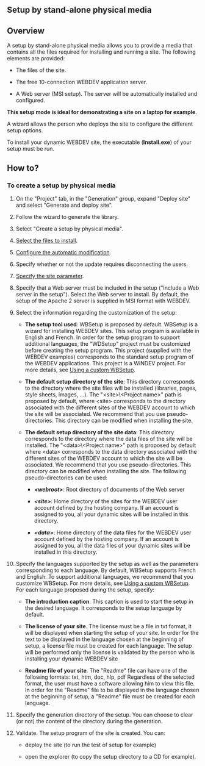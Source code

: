 


## Setup by stand-alone physical media
			



<a name="NOTE1"></a>
<a name="NOTE1_1"></a>


## Overview
<a name="overview_ELTTEXTE000135"></a>
A setup by stand-alone physical media allows you to provide a media that contains all the files required for installing and running a site. The following elements are provided:

- The files of the site.

- The free 10-connection WEBDEV application server.

- A Web server (MSI setup). The server will be automatically installed and configured.




**This setup mode is ideal for demonstrating a site on a laptop for example**.

A wizard allows the person who deploys the site to configure the different setup options.

To install your dynamic WEBDEV site, the executable (**Install.exe**) of your setup must be run.

<a name="NOTE2"></a>
<a name="NOTE2_1"></a>


## How to?
<a name="how_ELTTEXTE000159"></a>


### To create a setup by physical media
<a name="create_setup_physical_media_ELTPARAGRAPHE000028"></a>

1. On the "Project" tab, in the "Generation" group, expand "Deploy site" and select "Generate and deploy site".

2. Follow the wizard to generate the library. 

3. Select "Create a setup by physical media".

4. [Select the files to install](../Editeurs/2028058.md).

5. [Configure the automatic modification](../Editeurs/2028048.md). 

6. Specify whether or not the update requires disconnecting the users. 

7. [Specify the site parameter](../Editeurs/2028051.md). 

8. Specify that a Web server must be included in the setup ("Include a Web server in the setup"). Select the Web server to install. By default, the setup of the Apache 2 server is supplied in MSI format with WEBDEV.

9. Select the information regarding the customization of the setup:

	- **The setup tool used**: WBSetup is proposed by default. WBSetup is a wizard for installing WEBDEV sites. This setup program is available in English and French. In order for the setup program to support additional languages, the "WDSetup" project must be customized before creating the setup program. This project (supplied with the WEBDEV examples) corresponds to the standard setup program of the WEBDEV applications. This project is a WINDEV project. For more details, see [Using a custom WBSetup](../Editeurs/2028096.md).

	- **The default setup directory of the site**: This directory corresponds to the directory where the site files will be installed (libraries, pages, style sheets, images, ...). The "&lt;site&gt;\\&lt;Project name&gt;" path is proposed by default, where &lt;site&gt; corresponds to the directory associated with the different sites of the WEBDEV account to which the site will be associated. We recommend that you use pseudo-directories. This directory can be modified when installing the site.

	- **The default setup directory of the site data**: This directory corresponds to the directory where the data files of the site will be installed. The "&lt;data&gt;\\&lt;Project name&gt;" path is proposed by default where &lt;data&gt; corresponds to the data directory associated with the different sites of the WEBDEV account to which the site will be associated. We recommend that you use pseudo-directories. This directory can be modified when installing the site.
			The following pseudo-directories can be used:

		- ***&lt;webroot&gt;***: Root directory of documents of the Web server

		- ***&lt;site&gt;***: Home directory of the sites for the WEBDEV user account defined by the hosting company. If an account is assigned to you, all your dynamic sites will be installed in this directory.

		- ***&lt;data&gt;***: Home directory of the data files for the WEBDEV user account defined by the hosting company. If an account is assigned to you, all the data files of your dynamic sites will be installed in this directory.




10. Specify the languages supported by the setup as well as the parameters corresponding to each language.
	By default, WBSetup supports French and English. To support additional languages, we recommend that you customize WBSetup. For more details, see [Using a custom WBSetup](../Editeurs/2028096.md).
	For each language proposed during the setup, specify:

	- **The introduction caption**. This caption is used to start the setup in the desired language. It corresponds to the setup language by default.

	- **The license of your site**. The license must be a file in txt format, it will be displayed when starting the setup of your site. In order for the text to be displayed in the language chosen at the beginning of setup, a license file must be created for each language. The setup will be performed only the license is validated by the person who is installing your dynamic WEBDEV site

	- **Readme file of your site**. The "Readme" file can have one of the following formats: txt, htm, doc, hlp, pdf 
			Regardless of the selected format, the user must have a software allowing him to view this file. In order for the "Readme" file to be displayed in the language chosen at the beginning of setup, a "Readme" file must be created for each language.




11. Specify the generation directory of the setup. You can choose to clear (or not) the content of the directory during the generation.

12. Validate. The setup program of the site is created. You can:

	- deploy the site (to run the test of setup for example)

	- open the explorer (to copy the setup directory to a CD for example).








